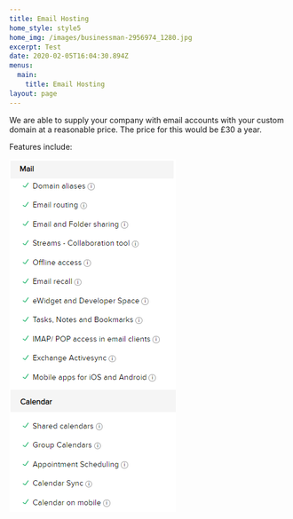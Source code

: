 ```yaml
---
title: Email Hosting
home_style: style5
home_img: /images/businessman-2956974_1280.jpg
excerpt: Test
date: 2020-02-05T16:04:30.894Z
menus:
  main:
    title: Email Hosting
layout: page
---
```



We are able to supply your company with email accounts with your custom domain at a reasonable price. The price for this would be £30 a year. 

Features include:

![](/images/emailpackage.png)

